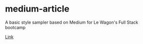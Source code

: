 # medium-article
A basic style sampler based on Medium for Le Wagon's Full Stack bootcamp

[Link](https://txago.github.io/medium-article/)
